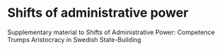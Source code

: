 # Shifts of administrative power
Supplementary material to Shifts of Administrative Power: Competence Trumps Aristocracy in Swedish State-Building 
